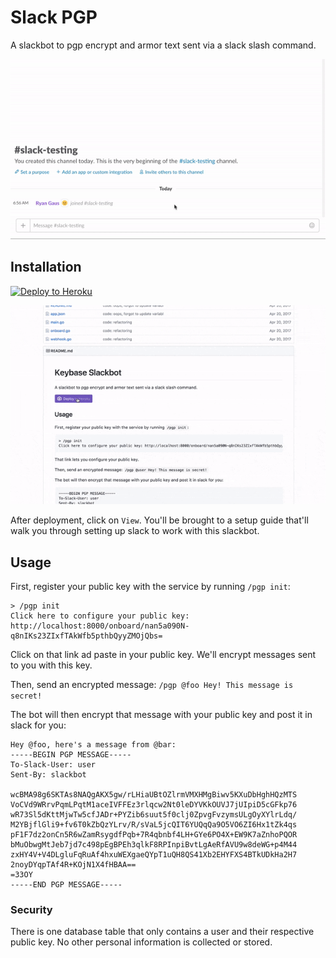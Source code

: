 # Slack PGP

A slackbot to pgp encrypt and armor text sent via a slack slash command.

![Intro](intro.gif)

## Installation

[![Deploy to Heroku](https://www.herokucdn.com/deploy/button.svg)](https://heroku.com/deploy)

![Heroku step by step](heroku-guide.gif)

After deployment, click on `View`. You'll be brought to a setup guide that'll walk you through
setting up slack to work with this slackbot.

## Usage

First, register your public key with the service by running `/pgp init`:

```
> /pgp init
Click here to configure your public key: http://localhost:8000/onboard/nan5a090N-q8nIKs23ZIxfTAkWfb5pthbQyyZMOjQbs=
```

Click on that link ad paste in your public key. We'll encrypt messages sent to you with this key.

Then, send an encrypted message: `/pgp @foo Hey! This message is secret!`

The bot will then encrypt that message with your public key and post it in slack for you:

```
Hey @foo, here's a message from @bar:
-----BEGIN PGP MESSAGE-----
To-Slack-User: user
Sent-By: slackbot

wcBMA98g6SKTAs8NAQgAKX5gw/rLHiaUBtOZlrmVMXHMgBiwv5KXuDbHghHQzMTS
VoCVd9WRrvPqmLPqtM1aceIVFFEz3rlqcw2Nt0leDYVKkOUVJ7jUIpiD5cGFkp76
wR73Sl5dKttMjwTw5cfJADr+PYZib6suut5f0clj0ZpvgFvzymsULgOyXYlrLdq/
M2YBjflGli9+fv6T0kZbQzYLrv/R/sVaL5jcQIT6YUQqQa9O5VO6ZI6Hx1tZk4qs
pF1F7dz2onCn5R6wZamRsygdfPqb+7R4qbnbf4LH+GYe6PO4X+EW9K7aZnhoPQOR
bMuObwgMtJeb7jd7c498pEgBPEh3qlkF8RPInpiBvtLgAeRfAVU9w8deWG+p4M44
zxHY4V+V4DLgluFqRuAf4hxuWEXgaeQYpT1uQH8QS41Xb2EHYFXS4BTkUDkHa2H7
2noyDYqpTAf4R+KOjN1X4fHBAA==
=33OY
-----END PGP MESSAGE-----
```


### Security
There is one database table that only contains a user and their respective public key. No other
personal information is collected or stored.
